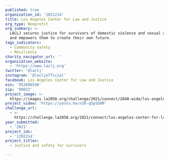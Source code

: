 ```yaml
---
published: true
organization_id: '2021214'
title: Los Angeles Center for Law and Justice
org_type: Nonprofit
org_summary: >-
  LACLJ secures justice for survivors of domestic violence and sexual assault
  and empowers them to create their own future.
tags_indicators:
  - Community safety
  - Resiliency
charity_navigator_url: ''
organization_website:
  - 'https://www.laclj.org'
twitter: '@laclj'
instagram: '@lacljofficial'
facebook: Los Angeles Center for Law and Justice
ein: '952690540'
zip: '90022'
project_image: >-
  https://images.la2050.org/challenge/2021/connect/2048-wide/los-angeles-center-for-law-and-justice.jpg
project_video: 'https://youtu.be/n1R-gSpSO8M'
challenge_url:
  - >-
    https://challenge.la2050.org/2021/connect/los-angeles-center-for-law-and-justice/
year_submitted:
  - '2021'
project_ids:
  - '1202214'
project_titles:
  - Justice and safety for survivors

---
```

